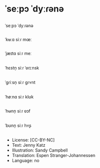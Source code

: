 # ˈseːpɔ ˈdyːɾənə

##
ˈseːpɔ ˈdyːɾənə

##
ˈkʉːɑ siːɾ mœː

##
ˈjæɪtɑ siːɾ meː

##
ˈhɛstn̩ siːɾ ˈʋɾɪːnsk

##
ˈgɾiːsn̩ siːɾ gɾʏnt

##
ˈhøːnɑ siːɾ klʊk

##
ˈhʉnn̩ siːɾ ʋɔf

##
ˈbʊnn̩ siːɾ hʏʂ

##
* License: [CC-BY-NC]
* Text: Jenny Katz
* Illustration: Sandy Campbell
* Translation: Espen Stranger-Johannessen
* Language: no
